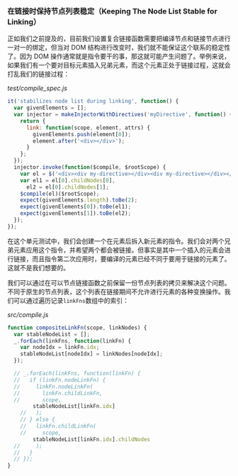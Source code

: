 ### 在链接时保持节点列表稳定（Keeping The Node List Stable for Linking）

正如我们之前提及的，目前我们设置复合链接函数需要把编译节点和链接节点进行一对一的绑定，但当对 DOM 结构进行改变时，我们就不能保证这个联系的稳定性了。因为 DOM 操作通常就是指令要干的事，那这就可能产生问题了。举例来说，如果我们有一个要对目标元素插入兄弟元素，而这个元素正处于链接过程，这就会打乱我们的链接过程：

_test/compile\_spec.js_

```js
it('stabilizes node list during linking', function() {
  var givenElements = [];
  var injector = makeInjectorWithDirectives('myDirective', function() {
    return {
      link: function(scope, element, attrs) {
        givenElements.push(element[0]);
        element.after('<div></div>');
      }
    };
  });
  injector.invoke(function($compile, $rootScope) {
    var el = $('<div><div my-directive></div><div my-directive></div></div>');
    var el1 = el[0].childNodes[0],
      el2 = el[0].childNodes[1];
    $compile(el)($rootScope);
    expect(givenElements.length).toBe(2);
    expect(givenElements[0]).toBe(el1);
    expect(givenElements[1]).toBe(el2);
  });
});
```

在这个单元测试中，我们会创建一个在元素后拆入新元素的指令。我们会对两个兄弟元素应用这个指令，并希望两个都会被链接。但事实是其中一个插入的元素会进行链接，而且指令第二次应用时，要编译的元素已经不同于要用于链接的元素了。这就不是我们想要的。

我们可以通过在可以节点链接函数之前保留一份节点列表的拷贝来解决这个问题。不同于原生的节点列表，这个列表在链接期间不允许进行元素的各种变换操作。我们可以通过遍历记录`linkFns`数组中的索引：

_src/compile.js_

```js
function compositeLinkFn(scope, linkNodes) {
  var stableNodeList = [];
  _.forEach(linkFns, function(linkFn) {
    var nodeIdx = linkFn.idx;
    stableNodeList[nodeIdx] = linkNodes[nodeIdx];
  });

  // _.forEach(linkFns, function(linkFn) {
  //   if (linkFn.nodeLinkFn) {
  //     linkFn.nodeLinkFn(
  //       linkFn.childLinkFn,
  //       scope,
        stableNodeList[linkFn.idx]
    //   );
    // } else {
    //   linkFn.childLinkFn(
    //     scope,
        stableNodeList[linkFn.idx].childNodes
  //     );
  //   }
  // });
}
```



